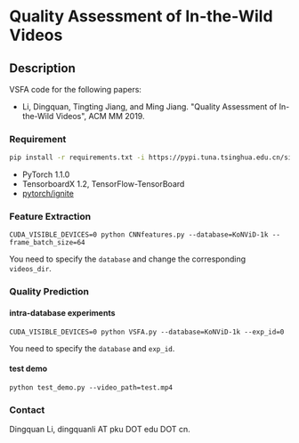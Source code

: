 # Quality Assessment of In-the-Wild Videos
## Description
VSFA code for the following papers:

- Li, Dingquan, Tingting Jiang, and Ming Jiang. "Quality Assessment of In-the-Wild Videos", ACM MM 2019.
### Requirement
```bash
pip install -r requirements.txt -i https://pypi.tuna.tsinghua.edu.cn/simple
```
- PyTorch 1.1.0
- TensorboardX 1.2, TensorFlow-TensorBoard
- [pytorch/ignite](https://github.com/pytorch/ignite)

### Feature Extraction

```
CUDA_VISIBLE_DEVICES=0 python CNNfeatures.py --database=KoNViD-1k --frame_batch_size=64
```

You need to specify the `database` and change the corresponding `videos_dir`.

### Quality Prediction
#### intra-database experiments

```
CUDA_VISIBLE_DEVICES=0 python VSFA.py --database=KoNViD-1k --exp_id=0
```

You need to specify the `database` and `exp_id`.

#### test demo

```
python test_demo.py --video_path=test.mp4
```

### Contact
Dingquan Li, dingquanli AT pku DOT edu DOT cn.